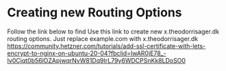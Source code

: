 # Creating new Routing Options
Follow the link below to find 
Use this link to create new x.theodorrisager.dk routing options. 
Just replace example.com with x.theodorrisager.dk
https://community.hetzner.com/tutorials/add-ssl-certificate-with-lets-encrypt-to-nginx-on-ubuntu-20-04?fbclid=IwAR0jE78_-Iv0Cjqt0b56lOZApjwqrNvW81Dq9IrL79y6WDCPSnKk8LDoSO0
